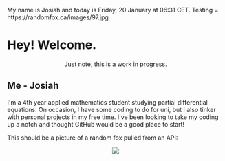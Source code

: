 My name is Josiah and today is Friday, 20 January at 06:31 CET. Testing = https:&#x2F;&#x2F;randomfox.ca&#x2F;images&#x2F;97.jpg

# Hey! Welcome.
<p align='center'> Just note, this is a work  in progress. </p>

## Me - Josiah
I'm a 4th year applied mathematics student studying partial differential equations. On occasion, I have some coding to do for uni, but I also tinker with personal projects in my free time. I've been looking to take my coding up a notch and thought GitHub would be a good place to start!

This should be a picture of a random fox pulled from an API:
<p align="center">
    <img src="https:&#x2F;&#x2F;randomfox.ca&#x2F;images&#x2F;97.jpg"/>
</p>